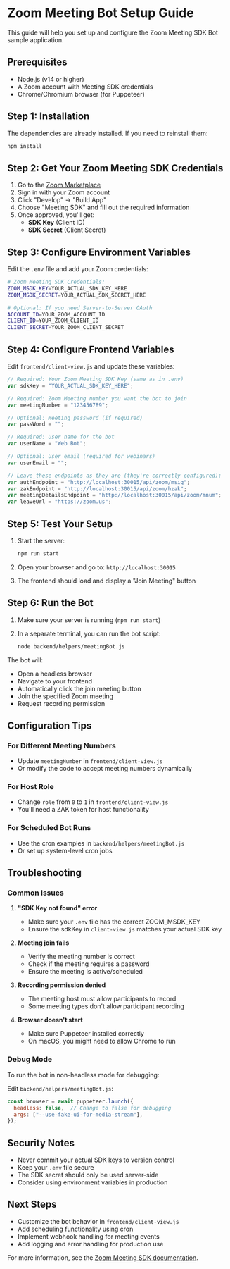# Zoom Meeting Bot Setup Guide

This guide will help you set up and configure the Zoom Meeting SDK Bot sample application.

## Prerequisites

- Node.js (v14 or higher)
- A Zoom account with Meeting SDK credentials
- Chrome/Chromium browser (for Puppeteer)

## Step 1: Installation

The dependencies are already installed. If you need to reinstall them:

```bash
npm install
```

## Step 2: Get Your Zoom Meeting SDK Credentials

1. Go to the [Zoom Marketplace](https://marketplace.zoom.us/)
2. Sign in with your Zoom account
3. Click "Develop" → "Build App"
4. Choose "Meeting SDK" and fill out the required information
5. Once approved, you'll get:
   - **SDK Key** (Client ID)
   - **SDK Secret** (Client Secret)

## Step 3: Configure Environment Variables

Edit the `.env` file and add your Zoom credentials:

```bash
# Zoom Meeting SDK Credentials: 
ZOOM_MSDK_KEY=YOUR_ACTUAL_SDK_KEY_HERE
ZOOM_MSDK_SECRET=YOUR_ACTUAL_SDK_SECRET_HERE

# Optional: If you need Server-to-Server OAuth
ACCOUNT_ID=YOUR_ZOOM_ACCOUNT_ID
CLIENT_ID=YOUR_ZOOM_CLIENT_ID
CLIENT_SECRET=YOUR_ZOOM_CLIENT_SECRET
```

## Step 4: Configure Frontend Variables

Edit `frontend/client-view.js` and update these variables:

```javascript
// Required: Your Zoom Meeting SDK Key (same as in .env)
var sdkKey = "YOUR_ACTUAL_SDK_KEY_HERE";

// Required: Zoom Meeting number you want the bot to join
var meetingNumber = "123456789";

// Optional: Meeting password (if required)
var passWord = "";

// Required: User name for the bot
var userName = "Web Bot";

// Optional: User email (required for webinars)
var userEmail = "";

// Leave these endpoints as they are (they're correctly configured):
var authEndpoint = "http://localhost:30015/api/zoom/msig";
var zakEndpoint = "http://localhost:30015/api/zoom/hzak";
var meetingDetailsEndpoint = "http://localhost:30015/api/zoom/mnum";
var leaveUrl = "https://zoom.us";
```

## Step 5: Test Your Setup

1. Start the server:
   ```bash
   npm run start
   ```

2. Open your browser and go to: `http://localhost:30015`

3. The frontend should load and display a "Join Meeting" button

## Step 6: Run the Bot

1. Make sure your server is running (`npm run start`)

2. In a separate terminal, you can run the bot script:
   ```bash
   node backend/helpers/meetingBot.js
   ```

The bot will:
- Open a headless browser
- Navigate to your frontend
- Automatically click the join meeting button
- Join the specified Zoom meeting
- Request recording permission

## Configuration Tips

### For Different Meeting Numbers
- Update `meetingNumber` in `frontend/client-view.js`
- Or modify the code to accept meeting numbers dynamically

### For Host Role
- Change `role` from `0` to `1` in `frontend/client-view.js`
- You'll need a ZAK token for host functionality

### For Scheduled Bot Runs
- Use the cron examples in `backend/helpers/meetingBot.js`
- Or set up system-level cron jobs

## Troubleshooting

### Common Issues

1. **"SDK Key not found" error**
   - Make sure your `.env` file has the correct ZOOM_MSDK_KEY
   - Ensure the sdkKey in `client-view.js` matches your actual SDK key

2. **Meeting join fails**
   - Verify the meeting number is correct
   - Check if the meeting requires a password
   - Ensure the meeting is active/scheduled

3. **Recording permission denied**
   - The meeting host must allow participants to record
   - Some meeting types don't allow participant recording

4. **Browser doesn't start**
   - Make sure Puppeteer installed correctly
   - On macOS, you might need to allow Chrome to run

### Debug Mode

To run the bot in non-headless mode for debugging:

Edit `backend/helpers/meetingBot.js`:
```javascript
const browser = await puppeteer.launch({
  headless: false,  // Change to false for debugging
  args: ["--use-fake-ui-for-media-stream"],
});
```

## Security Notes

- Never commit your actual SDK keys to version control
- Keep your `.env` file secure
- The SDK secret should only be used server-side
- Consider using environment variables in production

## Next Steps

- Customize the bot behavior in `frontend/client-view.js`
- Add scheduling functionality using cron
- Implement webhook handling for meeting events
- Add logging and error handling for production use

For more information, see the [Zoom Meeting SDK documentation](https://developers.zoom.us/docs/meeting-sdk/). 